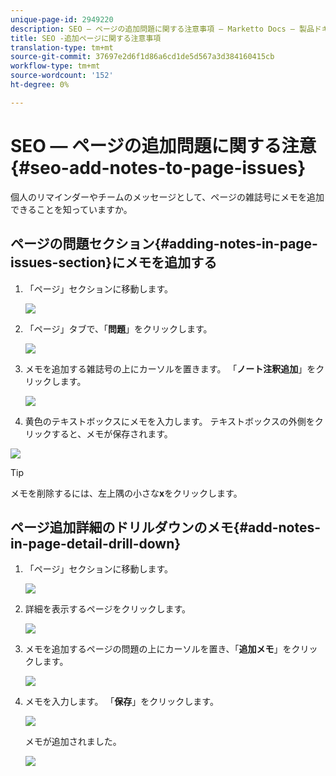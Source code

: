 ```yaml
---
unique-page-id: 2949220
description: SEO — ページの追加問題に関する注意事項 — Marketto Docs — 製品ドキュメント
title: SEO -追加ページに関する注意事項
translation-type: tm+mt
source-git-commit: 37697e2d6f1d86a6cd1de5d567a3d384160415cb
workflow-type: tm+mt
source-wordcount: '152'
ht-degree: 0%

---
```



# SEO — ページの追加問題に関する注意{#seo-add-notes-to-page-issues}

個人のリマインダーやチームのメッセージとして、ページの雑誌号にメモを追加できることを知っていますか。

## ページの問題セクション{#adding-notes-in-page-issues-section}にメモを追加する

1. 「ページ」セクションに移動します。

   ![](assets/image2014-9-18-13-3a11-3a43.png)

1. 「ページ」タブで、「**問題**」をクリックします。

   ![](assets/image2014-9-18-13-3a12-3a0.png)

1. メモを追加する雑誌号の上にカーソルを置きます。 「**ノート注釈追加**」をクリックします。

   ![](assets/image2014-9-18-13-3a12-3a6.png)

1. 黄色のテキストボックスにメモを入力します。 テキストボックスの外側をクリックすると、メモが保存されます。

![](assets/image2014-9-18-13-3a12-3a32.png)

>[!TIP]
>
>メモを削除するには、左上隅の小さな&#x200B;**x**&#x200B;をクリックします。

## ページ追加詳細のドリルダウンのメモ{#add-notes-in-page-detail-drill-down}

1. 「ページ」セクションに移動します。

   ![](assets/image2014-9-18-13-3a12-3a59.png)

1. 詳細を表示するページをクリックします。

   ![](assets/image2014-9-18-13-3a13-3a42.png)

1. メモを追加するページの問題の上にカーソルを置き、「**追加メモ**」をクリックします。

   ![](assets/image2014-9-18-13-3a13-3a46.png)

1. メモを入力します。 「**保存**」をクリックします。

   ![](assets/image2014-9-18-13-3a14-3a5.png)

   メモが追加されました。

   ![](assets/image2014-9-18-13-3a14-3a20.png)
